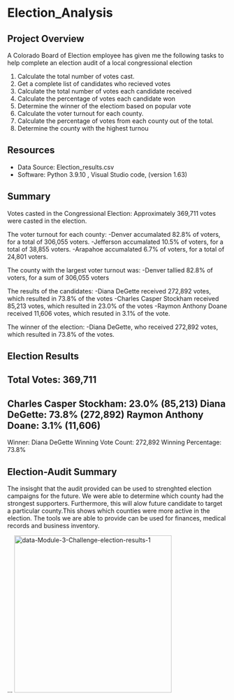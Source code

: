 # Election_Analysis

## Project Overview
A Colorado Board of Election employee has given me the following tasks to help complete an election audit of a local congressional election

1. Calculate the total number of votes cast.
2. Get a complete list of candidates who recieved votes
3. Calculate the total number of votes each candidate received
4. Calculate the percentage of votes each candidate won
5. Determine the winner of the electiom based on popular vote
6. Calculate the voter turnout for each county.
7. Calculate the percentage of votes from each county out of the total.
8. Determine the county with the highest turnou

## Resources
- Data Source: Election_results.csv
- Software: Python 3.9.10 , Visual Studio code, (version 1.63) 

## Summary 
Votes casted in the Congressional Election:
  Approximately 369,711 votes were casted in the election.
  
 The voter turnout for each county:
  -Denver accumalated 82.8% of voters, for a total of 306,055 voters.
  -Jefferson accumalated 10.5% of voters, for a total of 38,855 voters.
  -Arapahoe accumalated 6.7% of voters, for a total of 24,801 voters.
  
 The county with the largest voter turnout was:
  -Denver tallied 82.8% of voters, for a sum of 306,055 voters
 
The results of the candidates:
   -Diana DeGette received 272,892 votes, which resulted in 73.8% of the votes
   -Charles Casper Stockham received 85,213 votes, which resulted in 23.0% of the votes
   -Raymon Anthony Doane received 11,606 votes, which resuted in 3.1% of the vote.
   
The winner of the election:
  -Diana DeGette, who received 272,892 votes, which resulted in 73.8% of the votes.

Election Results
-------------------------
Total Votes: 369,711
-------------------------
Charles Casper Stockham: 23.0% (85,213)
Diana DeGette: 73.8% (272,892)
Raymon Anthony Doane: 3.1% (11,606)
-------------------------
Winner: Diana DeGette
Winning Vote Count: 272,892
Winning Percentage: 73.8%

## Election-Audit Summary
The insisght that the audit provided can be used to strenghted election campaigns for the future. We were able to determine which county had the strongest supporters. Furthermore, this will alow future candidate to target a particular county.This shows which counties were more active in the election. The tools we are able to provide can be used for finances, medical records and business inventory.


...
<img width="360" alt="data-Module-3-Challenge-election-results-1" src="https://user-images.githubusercontent.com/96156893/151280562-deba6fd2-b6cf-436c-af9b-f714a9090418.png">
